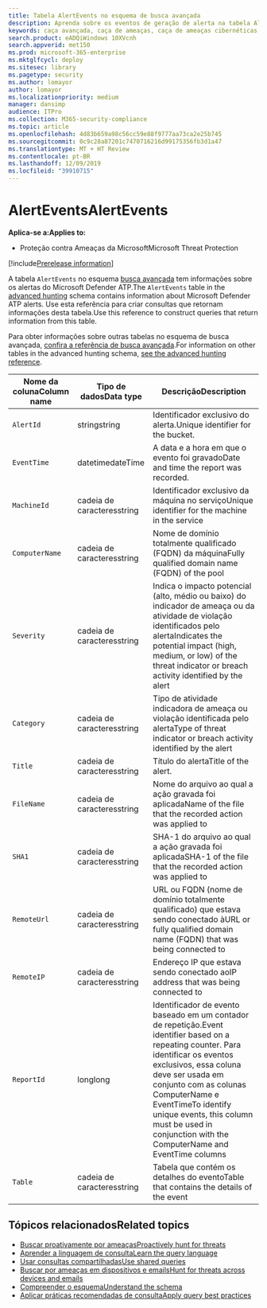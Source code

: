 ```yaml
---
title: Tabela AlertEvents no esquema de busca avançada
description: Aprenda sobre os eventos de geração de alerta na tabela AlertEvents do esquema de busca avançada
keywords: caça avançada, caça de ameaças, caça de ameaças cibernéticas, pesquisa, consulta, telemetria, referência de esquema, kusto, tabela, coluna, tipo de dados, descrição, alertevents, alerta, gravidade, categoria
search.product: eADQiWindows 10XVcnh
search.appverid: met150
ms.prod: microsoft-365-enterprise
ms.mktglfcycl: deploy
ms.sitesec: library
ms.pagetype: security
ms.author: lomayor
author: lomayor
ms.localizationpriority: medium
manager: dansimp
audience: ITPro
ms.collection: M365-security-compliance
ms.topic: article
ms.openlocfilehash: 4d83b659a98c56cc59e88f9777aa73ca2e25b745
ms.sourcegitcommit: 0c9c28a87201c7470716216d99175356fb3d1a47
ms.translationtype: MT + HT Review
ms.contentlocale: pt-BR
ms.lasthandoff: 12/09/2019
ms.locfileid: "39910715"
---
```

# <a name="alertevents"></a><span data-ttu-id="f9447-104">AlertEvents</span><span class="sxs-lookup"><span data-stu-id="f9447-104">AlertEvents</span></span>

<span data-ttu-id="f9447-105">**Aplica-se a:**</span><span class="sxs-lookup"><span data-stu-id="f9447-105">**Applies to:**</span></span>
- <span data-ttu-id="f9447-106">Proteção contra Ameaças da Microsoft</span><span class="sxs-lookup"><span data-stu-id="f9447-106">Microsoft Threat Protection</span></span>

[!include[Prerelease information](prerelease.md)]

<span data-ttu-id="f9447-107">A tabela `AlertEvents` no esquema [busca avançada](advanced-hunting-overview.md) tem informações sobre os alertas do Microsoft Defender ATP.</span><span class="sxs-lookup"><span data-stu-id="f9447-107">The `AlertEvents` table in the [advanced hunting](advanced-hunting-overview.md) schema contains information about Microsoft Defender ATP alerts.</span></span> <span data-ttu-id="f9447-108">Use esta referência para criar consultas que retornam informações desta tabela.</span><span class="sxs-lookup"><span data-stu-id="f9447-108">Use this reference to construct queries that return information from this table.</span></span>

<span data-ttu-id="f9447-109">Para obter informações sobre outras tabelas no esquema de busca avançada, [confira a referência de busca avançada](advanced-hunting-schema-tables.md).</span><span class="sxs-lookup"><span data-stu-id="f9447-109">For information on other tables in the advanced hunting schema, [see the advanced hunting reference](advanced-hunting-schema-tables.md).</span></span>

| <span data-ttu-id="f9447-110">Nome da coluna</span><span class="sxs-lookup"><span data-stu-id="f9447-110">Column name</span></span> | <span data-ttu-id="f9447-111">Tipo de dados</span><span class="sxs-lookup"><span data-stu-id="f9447-111">Data type</span></span> | <span data-ttu-id="f9447-112">Descrição</span><span class="sxs-lookup"><span data-stu-id="f9447-112">Description</span></span> |
|-------------|-----------|-------------|
| `AlertId` | <span data-ttu-id="f9447-113">string</span><span class="sxs-lookup"><span data-stu-id="f9447-113">string</span></span> | <span data-ttu-id="f9447-114">Identificador exclusivo do alerta.</span><span class="sxs-lookup"><span data-stu-id="f9447-114">Unique identifier for the bucket.</span></span> |
| `EventTime` | <span data-ttu-id="f9447-115">datetime</span><span class="sxs-lookup"><span data-stu-id="f9447-115">dateTime</span></span> | <span data-ttu-id="f9447-116">A data e a hora em que o evento foi gravado</span><span class="sxs-lookup"><span data-stu-id="f9447-116">Date and time the report was recorded.</span></span> |
| `MachineId` | <span data-ttu-id="f9447-117">cadeia de caracteres</span><span class="sxs-lookup"><span data-stu-id="f9447-117">string</span></span> | <span data-ttu-id="f9447-118">Identificador exclusivo da máquina no serviço</span><span class="sxs-lookup"><span data-stu-id="f9447-118">Unique identifier for the machine in the service</span></span> |
| `ComputerName` | <span data-ttu-id="f9447-119">cadeia de caracteres</span><span class="sxs-lookup"><span data-stu-id="f9447-119">string</span></span> | <span data-ttu-id="f9447-120">Nome de domínio totalmente qualificado (FQDN) da máquina</span><span class="sxs-lookup"><span data-stu-id="f9447-120">Fully qualified domain name (FQDN) of the pool</span></span> |
| `Severity` | <span data-ttu-id="f9447-121">cadeia de caracteres</span><span class="sxs-lookup"><span data-stu-id="f9447-121">string</span></span> | <span data-ttu-id="f9447-122">Indica o impacto potencial (alto, médio ou baixo) do indicador de ameaça ou da atividade de violação identificados pelo alerta</span><span class="sxs-lookup"><span data-stu-id="f9447-122">Indicates the potential impact (high, medium, or low) of the threat indicator or breach activity identified by the alert</span></span> |
| `Category` | <span data-ttu-id="f9447-123">cadeia de caracteres</span><span class="sxs-lookup"><span data-stu-id="f9447-123">string</span></span> | <span data-ttu-id="f9447-124">Tipo de atividade indicadora de ameaça ou violação identificada pelo alerta</span><span class="sxs-lookup"><span data-stu-id="f9447-124">Type of threat indicator or breach activity identified by the alert</span></span> |
| `Title` | <span data-ttu-id="f9447-125">cadeia de caracteres</span><span class="sxs-lookup"><span data-stu-id="f9447-125">string</span></span> | <span data-ttu-id="f9447-126">Título do alerta</span><span class="sxs-lookup"><span data-stu-id="f9447-126">Title of the alert.</span></span> |
| `FileName` | <span data-ttu-id="f9447-127">cadeia de caracteres</span><span class="sxs-lookup"><span data-stu-id="f9447-127">string</span></span> | <span data-ttu-id="f9447-128">Nome do arquivo ao qual a ação gravada foi aplicada</span><span class="sxs-lookup"><span data-stu-id="f9447-128">Name of the file that the recorded action was applied to</span></span> |
| `SHA1` | <span data-ttu-id="f9447-129">cadeia de caracteres</span><span class="sxs-lookup"><span data-stu-id="f9447-129">string</span></span> | <span data-ttu-id="f9447-130">SHA-1 do arquivo ao qual a ação gravada foi aplicada</span><span class="sxs-lookup"><span data-stu-id="f9447-130">SHA-1 of the file that the recorded action was applied to</span></span> |
| `RemoteUrl` | <span data-ttu-id="f9447-131">cadeia de caracteres</span><span class="sxs-lookup"><span data-stu-id="f9447-131">string</span></span> | <span data-ttu-id="f9447-132">URL ou FQDN (nome de domínio totalmente qualificado) que estava sendo conectado à</span><span class="sxs-lookup"><span data-stu-id="f9447-132">URL or fully qualified domain name (FQDN) that was being connected to</span></span> |
| `RemoteIP` | <span data-ttu-id="f9447-133">cadeia de caracteres</span><span class="sxs-lookup"><span data-stu-id="f9447-133">string</span></span> | <span data-ttu-id="f9447-134">Endereço IP que estava sendo conectado ao</span><span class="sxs-lookup"><span data-stu-id="f9447-134">IP address that was being connected to</span></span> |
| `ReportId` | <span data-ttu-id="f9447-135">long</span><span class="sxs-lookup"><span data-stu-id="f9447-135">long</span></span> | <span data-ttu-id="f9447-136">Identificador de evento baseado em um contador de repetição.</span><span class="sxs-lookup"><span data-stu-id="f9447-136">Event identifier based on a repeating counter.</span></span> <span data-ttu-id="f9447-137">Para identificar os eventos exclusivos, essa coluna deve ser usada em conjunto com as colunas ComputerName e EventTime</span><span class="sxs-lookup"><span data-stu-id="f9447-137">To identify unique events, this column must be used in conjunction with the ComputerName and EventTime columns</span></span> |
| `Table` | <span data-ttu-id="f9447-138">cadeia de caracteres</span><span class="sxs-lookup"><span data-stu-id="f9447-138">string</span></span> | <span data-ttu-id="f9447-139">Tabela que contém os detalhes do evento</span><span class="sxs-lookup"><span data-stu-id="f9447-139">Table that contains the details of the event</span></span> |

## <a name="related-topics"></a><span data-ttu-id="f9447-140">Tópicos relacionados</span><span class="sxs-lookup"><span data-stu-id="f9447-140">Related topics</span></span>
- [<span data-ttu-id="f9447-141">Buscar proativamente por ameaças</span><span class="sxs-lookup"><span data-stu-id="f9447-141">Proactively hunt for threats</span></span>](advanced-hunting-overview.md)
- [<span data-ttu-id="f9447-142">Aprender a linguagem de consulta</span><span class="sxs-lookup"><span data-stu-id="f9447-142">Learn the query language</span></span>](advanced-hunting-query-language.md)
- [<span data-ttu-id="f9447-143">Usar consultas compartilhadas</span><span class="sxs-lookup"><span data-stu-id="f9447-143">Use shared queries</span></span>](advanced-hunting-shared-queries.md)
- [<span data-ttu-id="f9447-144">Buscar por ameaças em dispositivos e emails</span><span class="sxs-lookup"><span data-stu-id="f9447-144">Hunt for threats across devices and emails</span></span>](advanced-hunting-query-emails-devices.md)
- [<span data-ttu-id="f9447-145">Compreender o esquema</span><span class="sxs-lookup"><span data-stu-id="f9447-145">Understand the schema</span></span>](advanced-hunting-schema-tables.md)
- [<span data-ttu-id="f9447-146">Aplicar práticas recomendadas de consulta</span><span class="sxs-lookup"><span data-stu-id="f9447-146">Apply query best practices</span></span>](advanced-hunting-best-practices.md)
